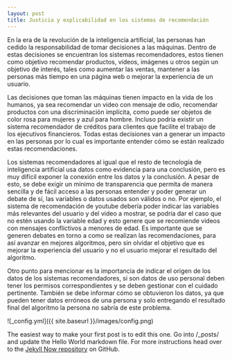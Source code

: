 ```yaml
---
layout: post
title: Justicia y explicabilidad en los sistemas de recomendación
---
```


En la era de la revolución de la inteligencia artificial, las personas han cedido la responsabilidad de tomar decisiones a las máquinas. Dentro de estas decisiones se encuentran los sistemas recomendadores, estos tienen como objetivo recomendar productos, videos, imágenes u otros según un objetivo de interés, tales como aumentar las ventas, mantener a las personas más tiempo en una página web o mejorar la experiencia de un usuario.

Las decisiones que toman las máquinas tienen impacto en la vida de los humanos, ya sea recomendar un video con mensaje de odio, recomendar productos con una discriminación implícita, como puede ser objetos de color rosa para mujeres y azul para hombre. Incluso podría existir un sistema recomendador de créditos para clientes que facilite el trabajo de los ejecutivos financieros. Todas estas decisiones van a generar un impacto en las personas por lo cual es importante entender cómo se están realizado estas recomendaciones.

Los sistemas recomendadores al igual que el resto de tecnología de inteligencia artificial usa datos como evidencia para una conclusión, pero es muy difícil exponer la conexión entre los datos y la conclusión. A pesar de esto, se debe exigir un mínimo de transparencia que permita de manera sencilla y de fácil acceso a las personas entender y poder generar un debate de sí, las variables o datos usados son válidos o no. Por ejemplo, el sistema de recomendación de youtube debería poder indicar las variables más relevantes del usuario y del video a mostrar, se podría dar el caso que no estén usando la variable edad y esto genere que se recomiende videos con mensajes conflictivos a menores de edad. Es importante que se generen debates en torno a como se realizan las recomendaciones, para así avanzar en mejores algoritmos, pero sin olvidar el objetivo que es mejorar la experiencia del usuario y no el usuario mejorar el resultado del algoritmo.

Otro punto para mencionar es la importancia de indicar el origen de los datos de los sistemas recomendadores, si son datos de uso personal deben tener los permisos correspondientes y se deben gestionar con el cuidado pertinente. También se debe informar cómo se obtuvieron los datos, ya que pueden tener datos erróneos de una persona y solo entregando el resultado final del algoritmo la persona no sabría de este problema.


![_config.yml]({{ site.baseurl }}/images/config.png)

The easiest way to make your first post is to edit this one. Go into /_posts/ and update the Hello World markdown file. For more instructions head over to the [Jekyll Now repository](https://github.com/barryclark/jekyll-now) on GitHub.
